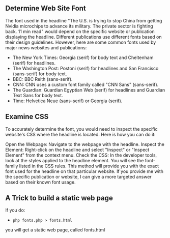 ## Determine Web Site Font
The font used in the headline "The U.S. is trying to stop China from getting Nvidia microchips to advance its military. The private sector is fighting back. 11 min read" would depend on the specific website or publication displaying the headline. Different publications use different fonts based on their design guidelines. However, here are some common fonts used by major news websites and publications:

  * The New York Times: Georgia (serif) for body text and Cheltenham (serif) for headlines.
  * The Washington Post: Postoni (serif) for headlines and San Francisco (sans-serif) for body text.
  * BBC: BBC Reith (sans-serif).
  * CNN: CNN uses a custom font family called "CNN Sans" (sans-serif).
  * The Guardian: Guardian Egyptian Web (serif) for headlines and Guardian Text Sans for body text.
  * Time: Helvetica Neue (sans-serif) or Georgia (serif).

## Examine CSS
To accurately determine the font, you would need to inspect the specific website's CSS where the headline is located. Here is how you can do it:

Open the Webpage: Navigate to the webpage with the headline.
Inspect the Element: Right-click on the headline and select "Inspect" or "Inspect Element" from the context menu.
Check the CSS: In the developer tools, look at the styles applied to the headline element. You will see the font-family listed in the CSS rules.
This method will provide you with the exact font used for the headline on that particular website. If you provide me with the specific publication or website, I can give a more targeted answer based on their known font usage.

## A Trick to build a static web page

If you do:

  * `php fonts.php > fonts.html`

you will get a static web page, called fonts.html
